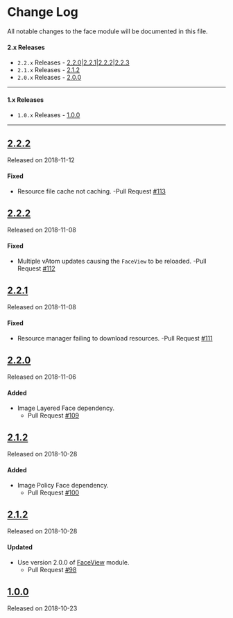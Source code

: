 # Change Log
All notable changes to the face module will be documented in this file.

#### 2.x Releases
- `2.2.x` Releases - [2.2.0](#220)|[2.2.1](#221)|[2.2.2](#222)|[2.2.3](#223)
- `2.1.x` Releases - [2.1.2](#212)
- `2.0.x` Releases - [2.0.0](#200)
---
#### 1.x Releases
- `1.0.x` Releases - [1.0.0](#100)
---

## [2.2.2](https://maven.blockv.io/artifactory/webapp/#/artifacts/browse/tree/General/BLOCKv/io/blockv/sdk/rxface/2.2.3)
Released on 2018-11-12

#### Fixed
- Resource file cache not caching.
  -Pull Request [#113](https://github.com/BLOCKvIO/android-sdk/pull/113)
  
## [2.2.2](https://maven.blockv.io/artifactory/webapp/#/artifacts/browse/tree/General/BLOCKv/io/blockv/sdk/rxface/2.2.2)
Released on 2018-11-08

#### Fixed
- Multiple vAtom updates causing the `FaceView` to be reloaded.
  -Pull Request [#112](https://github.com/BLOCKvIO/android-sdk/pull/112)

## [2.2.1](https://maven.blockv.io/artifactory/webapp/#/artifacts/browse/tree/General/BLOCKv/io/blockv/sdk/rxface/2.2.1)
Released on 2018-11-08

#### Fixed
- Resource manager failing to download resources.
  -Pull Request [#111](https://github.com/BLOCKvIO/android-sdk/pull/111)

## [2.2.0](https://maven.blockv.io/artifactory/webapp/#/artifacts/browse/tree/General/BLOCKv/io/blockv/sdk/rxface/2.2.0)
Released on 2018-11-06

#### Added
- Image Layered Face dependency.
  - Pull Request [#109](https://github.com/BLOCKvIO/android-sdk/pull/109)

## [2.1.2](https://maven.blockv.io/artifactory/webapp/#/artifacts/browse/tree/General/BLOCKv/io/blockv/sdk/rxface/2.1.2)
Released on 2018-10-28

#### Added
- Image Policy Face dependency.
  - Pull Request [#100](https://github.com/BLOCKvIO/android-sdk/pull/100)
  
## [2.1.2](https://maven.blockv.io/artifactory/webapp/#/artifacts/browse/tree/General/BLOCKv/io/blockv/sdk/rxface/2.0.0)
Released on 2018-10-28
  
#### Updated
- Use version 2.0.0 of [FaceView](/faceview) module.
  - Pull Request [#98](https://github.com/BLOCKvIO/android-sdk/pull/98)

## [1.0.0](https://maven.blockv.io/artifactory/webapp/#/artifacts/browse/tree/General/BLOCKv/io/blockv/sdk/rxface/1.0.0)
Released on 2018-10-23

